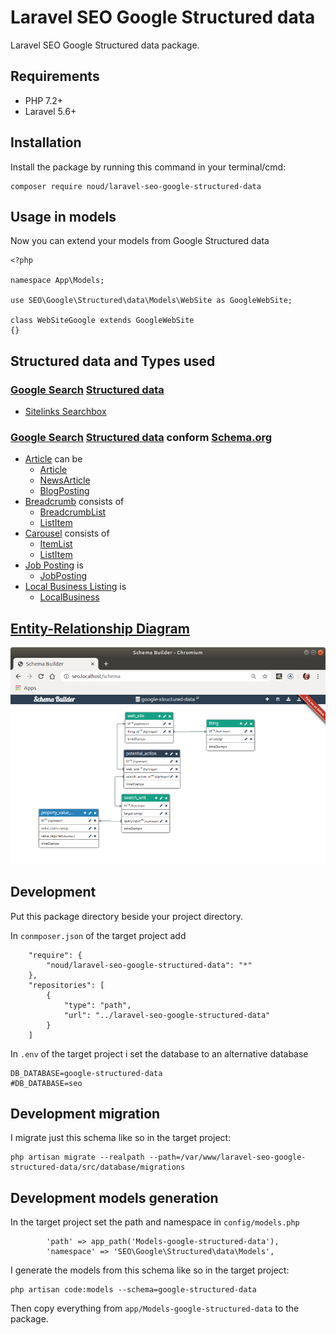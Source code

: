 # Laravel SEO Google Structured data

Laravel SEO Google Structured data package.

## Requirements

* PHP 7.2+
* Laravel 5.6+

## Installation

Install the package by running this command in your terminal/cmd:
```
composer require noud/laravel-seo-google-structured-data
```

## Usage in models

Now you can extend your models from Google Structured data
```
<?php

namespace App\Models;

use SEO\Google\Structured\data\Models\WebSite as GoogleWebSite;

class WebSiteGoogle extends GoogleWebSite
{}
```

## Structured data and Types used

### [Google Search](https://developers.google.com/search) [Structured data](https://developers.google.com/search/docs/data-types/article)

- [Sitelinks Searchbox](https://developers.google.com/search/docs/data-types/sitelinks-searchbox)

### [Google Search](https://developers.google.com/search) [Structured data](https://developers.google.com/search/docs/data-types/article) conform [Schema.org](https://schema.org)

- [Article](https://developers.google.com/search/docs/data-types/article) can be
    - [Article](https://schema.org/Article)
    - [NewsArticle](https://schema.org/NewsArticle)
    - [BlogPosting](https://schema.org/BlogPosting)
- [Breadcrumb](https://developers.google.com/search/docs/data-types/breadcrumb) consists of
    - [BreadcrumbList](https://schema.org/BreadcrumbList)
    - [ListItem](https://schema.org/ListItem)
- [Carousel](https://developers.google.com/search/docs/data-types/carousel) consists of
    - [ItemList](https://schema.org/ItemList)
    - [ListItem](https://schema.org/ListItem)
- [Job Posting](https://developers.google.com/search/docs/data-types/job-posting) is
    - [JobPosting](https://schema.org/JobPosting)
- [Local Business Listing](https://developers.google.com/search/docs/data-types/local-business) is
    - [LocalBusiness](https://schema.org/LocalBusiness)

## [Entity-Relationship Diagram](https://en.wikipedia.org/wiki/Entity–relationship_model)

![Google Structured data Entity-Relationship Diagram](./docs/erd.png?raw=true "Google Structured data Entity-Relationship Diagram")

## Development

Put this package directory beside your project directory.

In ```conmposer.json``` of the target project add
```
    "require": {
        "noud/laravel-seo-google-structured-data": "*"
    },
    "repositories": [
        {
            "type": "path",
            "url": "../laravel-seo-google-structured-data"
        }
    ]
```
In ```.env``` of the target project i set the database to an alternative database
```
DB_DATABASE=google-structured-data
#DB_DATABASE=seo
```

## Development migration

I migrate just this schema like so in the target project:
```
php artisan migrate --realpath --path=/var/www/laravel-seo-google-structured-data/src/database/migrations
```

## Development models generation

In the target project set the path and namespace in ```config/models.php```
```
        'path' => app_path('Models-google-structured-data'),
        'namespace' => 'SEO\Google\Structured\data\Models',
```
I generate the models from this schema like so in the target project:
```
php artisan code:models --schema=google-structured-data
```

Then copy everything from ```app/Models-google-structured-data``` to the package.